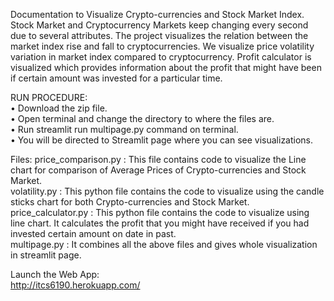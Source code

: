 Documentation to Visualize Crypto-currencies and Stock Market Index.<br>
Stock Market and Cryptocurrency Markets keep changing every second due to several attributes. The project visualizes the relation between the market index rise and fall to cryptocurrencies. We visualize price volatility variation in market index compared to cryptocurrency. Profit calculator is visualized which provides information about the profit that might have been if certain amount was invested for a particular time.<br>

RUN PROCEDURE:<br>
•	Download the zip file.<br>
•	Open terminal and change the directory to where the files are.<br>
•	Run streamlit run multipage.py command on terminal.<br>
•	You will be directed to Streamlit page where you can see visualizations.<br>

Files:
price_comparison.py : This file contains code to visualize the Line chart for comparison of Average Prices of Crypto-currencies and Stock Market.<br>
volatility.py : This python file contains the code to visualize using the candle sticks chart for both Crypto-currencies and Stock Market.<br>
price_calculator.py : This python file contains the code to visualize using line chart. It calculates the profit that you might have received if you had invested certain amount on date in past.<br>
multipage.py : It combines all the above files and gives whole visualization in streamlit page.<br>

Launch the Web App:<br>
http://itcs6190.herokuapp.com/





